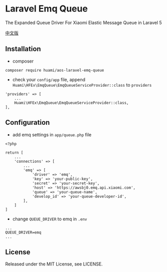 # Laravel Emq Queue

The Expanded Queue Driver For Xiaomi Elastic Message Queue in Laravel 5

[中文版](./readme_zh.md)

## Installation

- composer

`composer require huami/aos-laravel-emq-queue`

- check your `config/app` file, append `Huami\HFEx\EmqQueue\EmqQueueServiceProvider::class` to `providers`

```
'providers' => [
    ...
    Huami\HFEx\EmqQueue\EmqQueueServiceProvider::class,
],
```

## Configuration

- add emq settings in `app/queue.php` file

```
<?php

return [
    ...
    'connections' => [
        ...
        'emq' => [
            'driver' => 'emq',
            'key' => 'your-public-key',
            'secret' => 'your-secret-key',
            'host' => 'https://awsbj0.emq.api.xiaomi.com',
            'queue' => 'your-queue-name',
            'develop_id' => 'your-queue-developer-id',
        ],
    ]
]
```

- change `QUEUE_DRIVER` to emq in `.env`

```
...
QUEUE_DRIVER=emq
...
```

## License

Released under the MIT License, see LICENSE.
